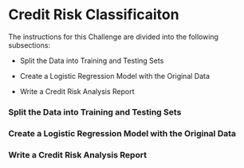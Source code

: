 # Credit Risk Classificaiton

The instructions for this Challenge are divided into the following subsections:

- Split the Data into Training and Testing Sets

- Create a Logistic Regression Model with the Original Data

- Write a Credit Risk Analysis Report

### Split the Data into Training and Testing Sets
### Create a Logistic Regression Model with the Original Data
### Write a Credit Risk Analysis Report




